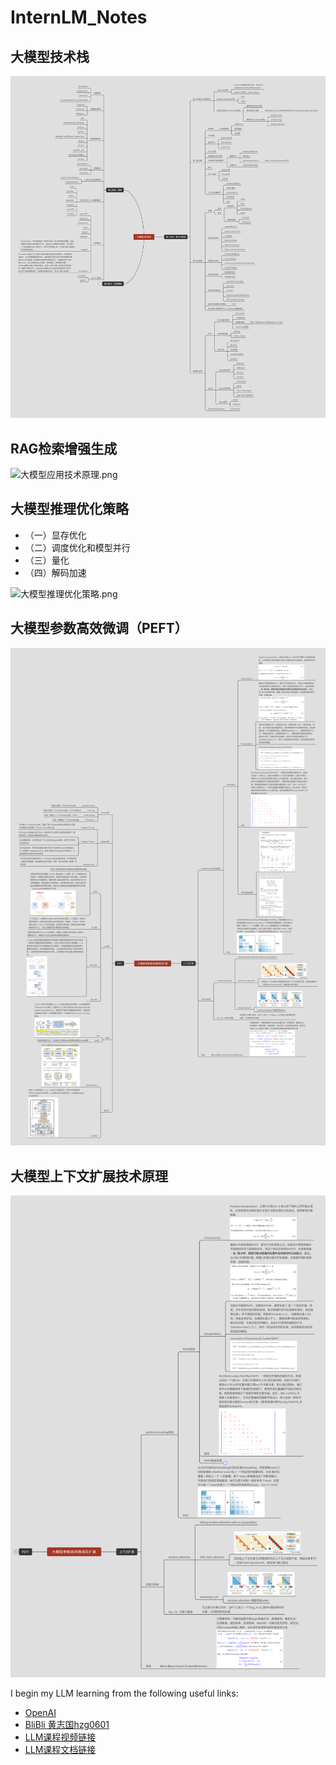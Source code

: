 # InternLM_Notes

## 大模型技术栈

![大模型技术栈](images/大模型技术栈.png)

## RAG检索增强生成

![大模型应用技术原理.png](images/大模型应用技术原理.png)

## 大模型推理优化策略

* （一）显存优化
* （二）调度优化和模型并行
* （三）量化
* （四）解码加速

![大模型推理优化策略.png](images/大模型推理优化策略.png)

## 大模型参数高效微调（PEFT）

![大模型参数高效微调及扩展.png](images/大模型参数高效微调及扩展.png)


## 大模型上下文扩展技术原理

![大模型参数高效微调及扩展1.png](images/大模型参数高效微调及扩展1.png)




I begin my LLM learning from the following useful links:

* [OpenAI](https://www.openai.com)
* [BliBli 黄志国hzg0601](https://space.bilibili.com/286387578)
* [LLM课程视频链接](https://www.bilibili.com/video/BV1sT4y1p71V/)
* [LLM课程文档链接](https://github.com/InternLM/tutorial/tree/main/langchain)

